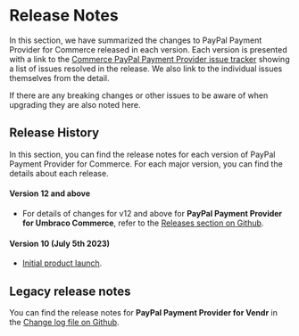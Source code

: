 # Release Notes

In this section, we have summarized the changes to PayPal Payment Provider for Commerce released in each version. Each version is presented with a link to the [Commerce PayPal Payment Provider issue tracker](https://github.com/umbraco/Umbraco.Commerce.PaymentProviders.PayPal/issues) showing a list of issues resolved in the release. We also link to the individual issues themselves from the detail.

If there are any breaking changes or other issues to be aware of when upgrading they are also noted here.

## Release History

In this section, you can find the release notes for each version of PayPal Payment Provider for Commerce. For each major version, you can find the details about each release.

#### Version 12 and above

* For details of changes for v12 and above for **PayPal Payment Provider for Umbraco Commerce**, refer to the [Releases section on Github](https://github.com/umbraco/Umbraco.Commerce.PaymentProviders.PayPal/releases).&#x20;

#### Version 10 **(July 5th 2023)**

* [Initial product launch](https://umbraco.com/blog/umbraco-commerce-release/).

## Legacy release notes

You can find the release notes for **PayPal Payment Provider for Vendr** in the [Change log file on Github](../../changelog-archive/paypal.md).
